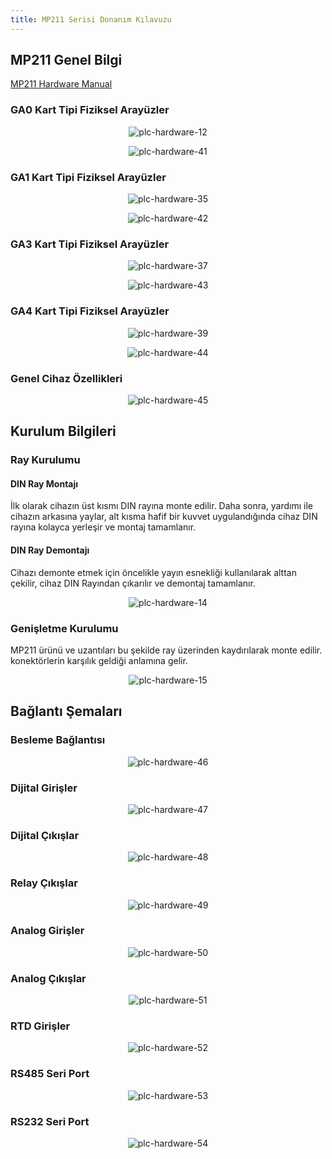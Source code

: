 ```yaml
---
title: MP211 Serisi Donanım Kılavuzu
---
```


## MP211 Genel Bilgi

[MP211 Hardware Manual](https://www.mikrodev.com/wp-content/uploads/2023/03/MIKRODEV_HM_MP211.pdf)

### GA0 Kart Tipi Fiziksel Arayüzler

<center>

![plc-hardware-12](/img/plc-hardware-12.png)

</center>

<center>

![plc-hardware-41](/img/plc-hardware-41.png)

</center>

### GA1 Kart Tipi Fiziksel Arayüzler

<center>

![plc-hardware-35](/img/plc-hardware-35.png)

</center>

<center>

![plc-hardware-42](/img/plc-hardware-42.png)

</center>

### GA3 Kart Tipi Fiziksel Arayüzler

<center>

![plc-hardware-37](/img/plc-hardware-37.png)

</center>

<center>

![plc-hardware-43](/img/plc-hardware-43.png)

</center>

### GA4 Kart Tipi Fiziksel Arayüzler

<center>

![plc-hardware-39](/img/plc-hardware-39.png)

</center>

<center>

![plc-hardware-44](/img/plc-hardware-44.png)

</center>

### Genel Cihaz Özellikleri

<center>

![plc-hardware-45](/img/plc-hardware-45.png)

</center>

## Kurulum Bilgileri

### Ray Kurulumu

#### DIN Ray Montajı
İlk olarak cihazın üst kısmı DIN rayına monte edilir. Daha sonra, yardımı ile
cihazın arkasına yaylar, alt kısma hafif bir kuvvet uygulandığında cihaz
DIN rayına kolayca yerleşir ve montaj tamamlanır.

#### DIN Ray Demontajı
Cihazı demonte etmek için öncelikle yayın esnekliği kullanılarak alttan çekilir,
cihaz DIN Rayından çıkarılır ve demontaj tamamlanır.

<center>

![plc-hardware-14](/img/plc-hardware-14.png)

</center>

### Genişletme Kurulumu

MP211 ürünü ve uzantıları bu şekilde ray üzerinden kaydırılarak monte edilir.
konektörlerin karşılık geldiği anlamına gelir.

<center>

![plc-hardware-15](/img/plc-hardware-15.png)

</center>

## Bağlantı Şemaları

### Besleme Bağlantısı

<center>

![plc-hardware-46](/img/plc-hardware-46.png)

</center>

### Dijital Girişler

<center>

![plc-hardware-47](/img/plc-hardware-47.png)

</center>

### Dijital Çıkışlar

<center>

![plc-hardware-48](/img/plc-hardware-48.png)

</center>

### Relay Çıkışlar

<center>

![plc-hardware-49](/img/plc-hardware-49.png)

</center>

### Analog Girişler

<center>

![plc-hardware-50](/img/plc-hardware-50.png)

</center>

### Analog Çıkışlar

<center>

![plc-hardware-51](/img/plc-hardware-51.png)

</center>

### RTD Girişler

<center>

![plc-hardware-52](/img/plc-hardware-52.png)

</center>

### RS485 Seri Port

<center>

![plc-hardware-53](/img/plc-hardware-53.png)

</center>

### RS232 Seri Port

<center>

![plc-hardware-54](/img/plc-hardware-54.png)

</center>
